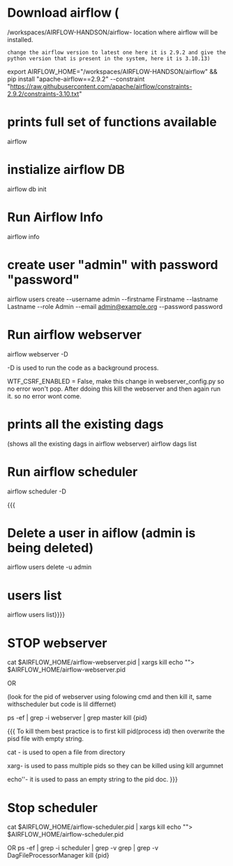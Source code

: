 # Download airflow (
   /workspaces/AIRFLOW-HANDSON/airflow- location where airflow will be installed.

    change the airflow version to latest one here it is 2.9.2 and give the python version that is present in the system, here it is 3.10.13)

export AIRFLOW_HOME="/workspaces/AIRFLOW-HANDSON/airflow" &&
pip install "apache-airflow==2.9.2" --constraint "https://raw.githubusercontent.com/apache/airflow/constraints-2.9.2/constraints-3.10.txt"

# prints full set of functions available
airflow

# instialize airflow DB
airflow db init

# Run Airflow Info
airflow info
# create user "admin" with password "password"
airflow users create --username admin --firstname Firstname --lastname Lastname --role Admin --email admin@example.org --password password

# Run airflow webserver
airflow webserver -D

-D is used to run the code as a background process.

WTF_CSRF_ENABLED = False, make this change in webserver_config.py so no error won't pop. After ddoing this kill the webserver and then again run it. so no error wont come.

# prints all the existing dags
(shows all the existing dags in airflow webserver)
airflow dags list

# Run airflow scheduler 
airflow scheduler -D

{{{
# Delete a user in aiflow (admin is being deleted)
airflow users delete -u admin
# users list
airflow users list}}}}



# STOP webserver
cat $AIRFLOW_HOME/airflow-webserver.pid | xargs kill
echo ""> $AIRFLOW_HOME/airflow-webserver.pid

OR

(look for the pid of webserver using folowing cmd and then kill it, same withscheduler but code is lil differnet)

ps -ef | grep -i webserver | grep master
kill {pid}

{{{
To kill them best practice is to first kill pid(process id) then overwrite the pisd file with empty string.

cat - is used to open a file from directory

xarg- is used to pass multiple pids so they can be killed using kill argumnet

echo''- it is used to pass an empty string to the pid doc.
}}}

# Stop scheduler
cat $AIRFLOW_HOME/airflow-scheduler.pid | xargs kill
echo ""> $AIRFLOW_HOME/airflow-scheduler.pid

OR 
ps -ef | grep -i scheduler | grep -v grep | grep -v DagFileProcessorManager
kill {pid}
